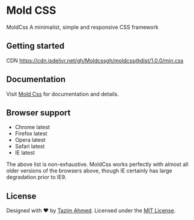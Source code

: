 # Mold CSS
MoldCss A minimalist, simple and responsive CSS framework

## Getting started
CDN
https://cdn.jsdelivr.net/gh/Moldcssgh/moldcss@dist/1.0.0/min.css

## Documentation
Visit [Mold Css](https://moldcss.blogspot.com) for documentation and details.
## Browser support

- Chrome latest
- Firefox latest
- Opera latest
- Safari latest
- IE latest

The above list is non-exhaustive. MoldCss works perfectly with almost all older versions of the browsers above, though IE certainly has large degradation prior to IE9.

## License
Designed with ❤️ by [Tazim Ahmed](https://instagram.com/tazimahmed.dev).
Licensed under the [MIT License](https://cjpatoilo.com/license).
